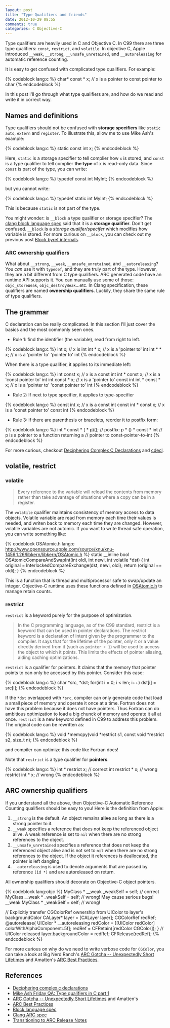 ```yaml
---
layout: post
title: "Type Qualifiers and friends"
date: 2012-10-29 08:55
comments: true
categories: C Objective-C
---
```


Type qualifiers are heavily used in C and Objective C. In C99 there are three
type qualifiers: `const`, `restrict`, and `volatile`. In objective C,
Apple introduced `__weak`, `__strong`, `__unsafe_unretained`, and
`__autoreleasing` for automatic reference counting.


It is easy to get confused with complicated type qualifiers. For example:

{% codeblock lang:c %}
char* const * x;  // x is a pointer to const pointer to char
{% endcodeblock %}

In this post I'll go through what type qualifiers are, and how do we read and
write it in correct way.

<!-- more -->

## Names and definitions

Type qualifiers should not be confused with **storage specifiers** like `static`
`auto`, `extern` and `register`. To illustrate this, allow me to use Mike Ash's
example:

{% codeblock lang:c %}
static const int x;
{% endcodeblock %}

Here, `static` is a storage specifier to tell complier how `x` is stored, and
`const` is a type qualifier to tell complier **the type** of x is read-only
data. Since `const` is part of the type, you can write:

{% codeblock lang:c %}
typedef const int MyInt;
{% endcodeblock %}

but you cannot write:

{% codeblock lang:c %}
typedef static int MyInt;
{% endcodeblock %}

This is because `static` is not part of the type.

You might wonder: is `__block` a type qualifier or storage specifier?  The 
[clang block language spec][block spec] said that it is a **storage qualifier**.
Don't get confused.  `__block` is a *storage qualifer/specifer* which modifies
how variable is stored.  For more curious on `__block`, you can check out my
previous post [Block byref internals][byref].

### ARC ownership qualifiers

What about `__strong`, `__weak`, `__unsafe_unretained`, and `__autoreleasing`?
You *can* use it with `typedef`, and they are truly part of the type. However, they
are a bit different from C type qualifiers. ARC generated code have an runtime
API supports it. You can manually use some of those: `objc_storeWeak`,
`objc_destroyWeak`...etc. In Clang specification, these qualifiers are named
**ownership qualifiers**. Luckily, they share the same rule of type
qualifiers.

## The grammar

C declaration can be really complicated. In this section I'll just cover the
basics and the most commonly seen ones.

* Rule 1: find the identifier (the variable), read from right to left.

{% codeblock lang:c %}
int x;                // x is int
int * x;              // x is a 'pointer to' int
int * * x;            // x is a 'pointer to' 'pointer to' int
{% endcodeblock %}

When there is a type qualifier, it applies to its immediate left:

{% codeblock lang:c %}
int const x;          // x is a const int
int * const x;        // x is a 'const pointer to' int
int const * x;        // x is a 'pointer to' const int
int * const * x;      // x is a 'pointer to' 'const pointer to' int
{% endcodeblock %}

* Rule 2: If next to type specifier, it applies to type-specifier

{% codeblock lang:c %}
const int x;          // x is a const int
const int * const x;  // x is a 'const pointer to' const int
{% endcodeblock %}

* Rule 3: If there are parenthesis or bracelets, reorder it to postfix form:

{% codeblock lang:c %}
int * const * ( * p)();
// postfix: p * () * const * int
// p is a pointer to a function returning a
// pointer to const-pointer-to-int
{% endcodeblock %}

For more curious, checkout [Deciphering Complex C Declarations][complex c] and
[cdecl][cdecl].

## volatile, restrict

### volatile

> Every reference to the variable will reload the contents from memory rather
> than take advantage of situations where a copy can be in a register.

The `volatile` qualifier maintains consistency of memory access to data objects.
Volatile variable are read from memory each time their values is needed, and
writen back to memory each time they are changed. However, volatile variables
are not automic. If you want to write thread safe operation, you can write
something like:

{% codeblock OSAtomic.h lang:c http://www.opensource.apple.com/source/xnu/xnu-1456.1.26/libkern/libkern/OSAtomic.h %}
static __inline bool OSAtomicCompareAndSwapInt(int oldi, int newi, int volatile *dst) {
    int original = InterlockedCompareExchange(dst, newi, oldi);
    return (original == oldi);
}
{% endcodeblock %}

This is a function that is thread and multiprocessor safe to swap/update an integer.
Objective-C runtime uses these functions defined in [OSAtomic.h][OSAtomic] to
manage retain counts.

### restrict

`restrict` is a keyword purely for the purpose of optimization. 

> In the C programming language, as of the C99 standard, restrict is a keyword
> that can be used in pointer declarations. The restrict keyword is a
> declaration of intent given by the programmer to the compiler. It says that
> for the lifetime of the pointer, only it or a value directly derived from it
> (such as `pointer + 1`) will be used to access the object to which
> it points. This limits the effects of pointer aliasing, aiding caching
> optimizations.

`restrict` is a qualifier for pointers. It claims that the memory that pointer
points to can only be accessed by this pointer.  Consider this case:

{% codeblock lang:c %}
char *src, *dst;
for(int i = 0; i < len; i++)
    dst[i] = src[i];
{% endcodeblock %}

If the `*dst` overlapped with `*src`, compiler can only generate code that load a
small piece of memory and operate it once at a time. Fortran does not have this
problem because it does not have pointers. Thus Fortran can do ambitious optimization
to load a big chunck of memory and operate it all at once. `restrict` is a new
keyword defined in C99 to address this problem. The original code can be
rewritten as:

{% codeblock lang:c %}
void *memcpy(void *restrict s1, const void *restrict s2, size_t n);
{% endcodeblock %}

and compiler can optimize this code like Fortran does!

Note that `restrict` is a type qualifier for **pointers**.

{% codeblock lang:c %}
int * restrict x; // correct
int restrict * x; // wrong
restrict int * x; // wrong
{% endcodeblock %}

## ARC ownership qualifiers

If you understand all the above, then Objective-C Automatic Reference Counting
qualifiers should be easy to you! Here is the definition from Apple:

1. `__strong` is the default. An object remains **alive** as long as there is a strong
  pointer to it.
2. `__weak` specifies a reference that does not keep the referenced object alive. A
  weak reference is set to `nil` when there are no strong references to the object.
3. `__unsafe_unretained` specifies a reference that does not keep the referenced
  object alive and is not set to `nil` when there are no strong references to the
  object. If the object it references is deallocated, the pointer is left
  dangling.
4. `__autoreleasing` is used to denote arguments that are passed by reference `(id *)`
  and are autoreleased on return.

All ownership qualifiers should decorate on Objective-C object pointers.

{% codeblock lang:objc %}
MyClass * __weak _weakSelf = self;    // correct
MyClass __weak * _weakSelf = self;    // wrong! May cause serious bugs!
__weak MyClass * _weakSelf = self;    // wrong!

// Explicitly transfer CGColorRef ownership from UIColor to layer's backgroundColor
CALayer* layer = [CALayer layer];
CGColorRef redRef;
@autorelease{
    UIColor * __autoreleasing redColor = [[UIColor redColor] colorWithAlphaComponent:.5f];
    redRef = CFRetain([redColor CGColor]);
} // UIColor released
layer.backgroundColor = redRef;
CFRelease(redRef);
{% endcodeblock %}

For more curious on why do we need to write verbose code for `CGColor`, you can
take a look at Big Nerd Ranch's 
[ARC Gotcha -- Unexpectedly Short Lifetimes][cgcolor] and Amatten's
[ARC Best Practices][arc best].

## References

* [Deciphering complex c declarations][complex c]
* [Mike Ash Friday QA: Type qualifiers in C part 1][mike ash]
* [ARC Gotcha -- Unexpectedly Short Lifetimes][cgcolor] and Amatten's
* [ARC Best Practices][arc best]
* [Block language spec][block spec]
* [Clang ARC spec][clang arc]
* [Transitioning to ARC Release Notes][apple arc]

[byref]: http://www.idryman.org/blog/2012/09/29/c-objc-block-byref-internals/
[complex c]: http://www.vineetgupta.com/2011/03/deciphering-complex-c-declarations/
[mike ash]: http://www.mikeash.com/pyblog/friday-qa-2009-06-26-type-qualifiers-in-c-part-1.html
[cdecl]: http://cdecl.org
[cgcolor]: http://weblog.bignerdranch.com/296-arc-gotcha-unexpectedly-short-lifetimes/
[arc best]: http://amattn.com/2011/12/07/arc_best_practices.html
[block spec]: http://clang.llvm.org/docs/BlockLanguageSpec.txt
[clang arc]: http://clang.llvm.org/docs/AutomaticReferenceCounting.html
[apple arc]: http://developer.apple.com/library/mac/#releasenotes/ObjectiveC/RN-TransitioningToARC/Introduction/Introduction.html
[OSAtomic]: http://www.opensource.apple.com/source/xnu/xnu-1456.1.26/libkern/libkern/OSAtomic.h
